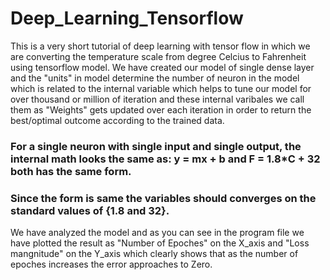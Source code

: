 # Deep_Learning_Tensorflow

This is a very short tutorial of deep learning with tensor flow in which we are converting the temperature scale from degree Celcius to Fahrenheit using tensorflow model.
We have created our model of single dense layer and the "units" in model determine the number of neuron in the model which is related to the internal variable which helps
to tune our model for over thousand or million of iteration and these internal varibales we call them as "Weights" gets updated over each iteration in order to return the
best/optimal outcome according to the trained data.

### For a single neuron with single input and single output, the internal math looks the same as: y = mx + b and F = 1.8*C + 32 both has the same form.
### Since the form is same the variables should converges on the standard values of {1.8 and 32}.

We have analyzed the model and as you can see in the program file we have plotted the result as "Number of Epoches" on the X_axis and "Loss mangnitude" on the Y_axis which
clearly shows that as the number of epoches increases the error approaches to Zero.
